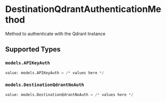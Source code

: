 # DestinationQdrantAuthenticationMethod

Method to authenticate with the Qdrant Instance


## Supported Types

### `models.APIKeyAuth`

```python
value: models.APIKeyAuth = /* values here */
```

### `models.DestinationQdrantNoAuth`

```python
value: models.DestinationQdrantNoAuth = /* values here */
```

